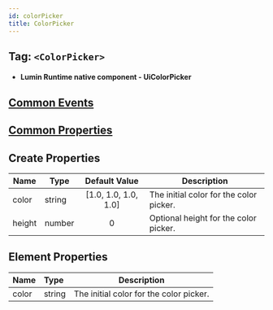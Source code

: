 ```yaml
---
id: colorPicker
title: ColorPicker
---
```


## Tag: `<ColorPicker>`

- #### Lumin Runtime native component - UiColorPicker

## [Common Events](../Events.md)

## [Common Properties](../Properties.md)

## Create Properties

| Name   | Type   | Default Value        | Description |
| ------ | ------ | :------------------: | ----------- |
| color  | string | [1.0, 1.0, 1.0, 1.0] | The initial color for the color picker. |
| height | number |          0           | Optional height for the color picker. |

## Element Properties

| Name   | Type   | Description |
| :----- | :----- | ----------- |
| color  | string | The initial color for the color picker. |